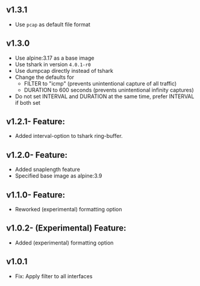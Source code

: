 ## v1.3.1

- Use `pcap` as default file format

## v1.3.0

- Use alpine:3.17 as a base image
- Use tshark in version `4.0.1-r0`
- Use dumpcap directly instead of tshark
- Change the defaults for
  * FILTER to "icmp" (prevents unintentional capture of all traffic)
  * DURATION to 600 seconds (prevents unintentional infinity captures)
- Do not set INTERVAL and DURATION at the same time, prefer INTERVAL if both set

## v1.2.1- Feature:

- Added interval-option to tshark ring-buffer.

## v1.2.0- Feature:

- Added snaplength feature
- Specified base image as alpine:3.9

## v1.1.0- Feature:

- Reworked (experimental) formatting option

## v1.0.2- (Experimental) Feature:

- Added (experimental) formatting option

## v1.0.1

- Fix: Apply filter to all interfaces

